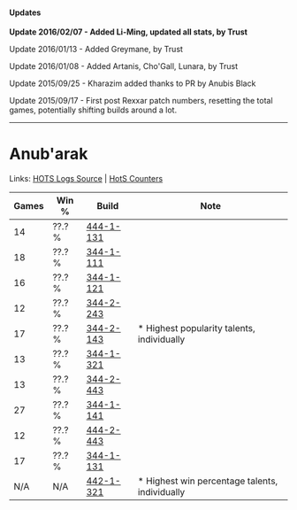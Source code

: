 #### Updates
**Update 2016/02/07 - Added Li-Ming, updated all stats, by Trust**

Update 2016/01/13 - Added Greymane, by Trust

Update 2016/01/08 - Added Artanis, Cho'Gall, Lunara, by Trust

Update 2015/09/25 - Kharazim added thanks to PR by Anubis Black

Update 2015/09/17 - First post Rexxar patch numbers, resetting the total games, potentially shifting builds around a lot.

***

# Anub'arak

Links: [HOTS Logs Source](https://www.hotslogs.com/Sitewide/HeroDetails?Hero=Anub'arak) | [HotS Counters](http://hotscounters.com/#/hero/Anub'arak)

Games  | Win %  | Build     | Note
-----  | -----  | -----     | ----
14     | ??.? % | [444-1-131](http://www.heroesfire.com/hots/talent-calculator/anubarak#t5gh) | 
18     | ??.? % | [344-1-111](http://www.heroesfire.com/hots/talent-calculator/anubarak#pHXN) | 
16     | ??.? % | [344-1-121](http://www.heroesfire.com/hots/talent-calculator/anubarak#pHXX) | 
12     | ??.? % | [344-2-243](http://www.heroesfire.com/hots/talent-calculator/anubarak#pHp3) | 
17     | ??.? % | [344-2-143](http://www.heroesfire.com/hots/talent-calculator/anubarak#pHnV) | * Highest popularity talents, individually
13     | ??.? % | [344-1-321](http://www.heroesfire.com/hots/talent-calculator/anubarak#pHaf) | 
13     | ??.? % | [344-2-443](http://www.heroesfire.com/hots/talent-calculator/anubarak#pHsB) | 
27     | ??.? % | [344-1-141](http://www.heroesfire.com/hots/talent-calculator/anubarak#pHXr) | 
12     | ??.? % | [444-2-443](http://www.heroesfire.com/hots/talent-calculator/anubarak#t5_B) | 
17     | ??.? % | [344-1-131](http://www.heroesfire.com/hots/talent-calculator/anubarak#pHXh) | 
N/A    | N/A    | [442-1-321](http://www.heroesfire.com/hots/talent-calculator/anubarak#t0r9) | * Highest win percentage talents, individually

